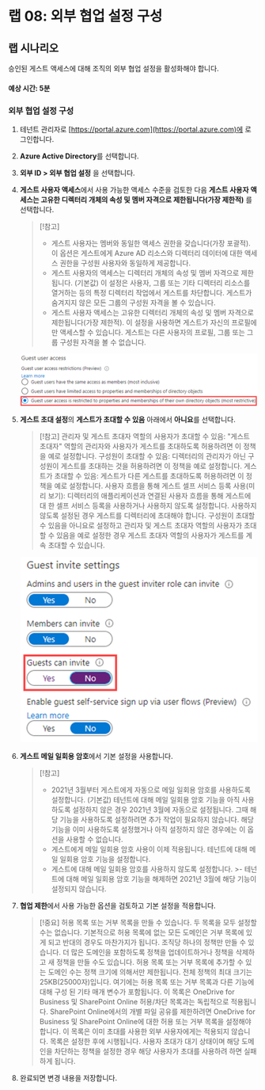 ﻿---
lab:
    title: '08 - 외부 협업 설정 구성'
    learning path: '01'
    module: '모듈 03 – 외부 ID 구현 및 관리'
---

# 랩 08: 외부 협업 설정 구성

## 랩 시나리오

승인된 게스트 액세스에 대해 조직의 외부 협업 설정을 활성화해야 합니다.

#### 예상 시간: 5분

### 외부 협업 설정 구성

1. 테넌트 관리자로 [https://portal.azure.com](https://portal.azure.com)에 로그인합니다.

1. **Azure Active Directory**를 선택합니다.

1. **외부 ID > 외부 협업 설정** 을 선택합니다.

1. **게스트 사용자 액세스**에서 사용 가능한 액세스 수준을 검토한 다음 **게스트 사용자 액세스는 고유한 디렉터리 개체의 속성 및 멤버 자격으로 제한됩니다(가장 제한적)** 를 선택합니다.

    > [!참고]
    >
    >- 게스트 사용자는 멤버와 동일한 액세스 권한을 갖습니다(가장 포괄적). 이 옵션은 게스트에게 Azure AD 리소스와 디렉터리 데이터에 대한 액세스 권한을 구성원 사용자와 동일하게 제공합니다.
    >- 게스트 사용자의 액세스는 디렉터리 개체의 속성 및 멤버 자격으로 제한됩니다. (기본값) 이 설정은 사용자, 그룹 또는 기타 디렉터리 리소스를 열거하는 등의 특정 디렉터리 작업에서 게스트를 차단합니다. 게스트가 숨겨지지 않은 모든 그룹의 구성원 자격을 볼 수 있습니다.
    >- 게스트 사용자 액세스는 고유한 디렉터리 개체의 속성 및 멤버 자격으로 제한됩니다(가장 제한적). 이 설정을 사용하면 게스트가 자신의 프로필에만 액세스할 수 있습니다. 게스트는 다른 사용자의 프로필, 그룹 또는 그룹 구성원 자격을 볼 수 없습니다.

    ![게스트 사용자 액세스 제한 옵션을 보여주는 화면 이미지](./media/lp1-mod3-guest-user-access-restrictions.png)

1. **게스트 초대 설정**의 **게스트가 초대할 수 있음** 아래에서 **아니요**를 선택합니다.

    > [!참고]
    > 관리자 및 게스트 초대자 역할의 사용자가 초대할 수 있음: "게스트 초대자" 역할의 관리자와 사용자가 게스트를 초대하도록 허용하려면 이 정책을 예로 설정합니다.
    > 구성원이 초대할 수 있음: 디렉터리의 관리자가 아닌 구성원이 게스트를 초대하는 것을 허용하려면 이 정책을 예로 설정합니다.
    > 게스트가 초대할 수 있음: 게스트가 다른 게스트를 초대하도록 허용하려면 이 정책을 예로 설정합니다.
    > 사용자 흐름을 통해 게스트 셀프 서비스 등록 사용(미리 보기): 디렉터리의 애플리케이션과 연결된 사용자 흐름을 통해 게스트에 대 한 셀프 서비스 등록을 사용하거나 사용하지 않도록 설정합니다. 사용하지 않도록 설정된 경우 게스트를 디렉터리에 초대해야 합니다.
    > 구성원이 초대할 수 있음을 아니요로 설정하고 관리자 및 게스트 초대자 역할의 사용자가 초대할 수 있음을 예로 설정한 경우 게스트 초대자 역할의 사용자가 게스트를 계속 초대할 수 있습니다.

    ![게스트가 초대할 수 있음이 아니요로 설정되어 있고 강조 표시되어 있는 게스트 초대 설정을 보여주는 화면 이미지](./media/lp1-mod3-guest-invite-settings.png)

1. **게스트 메일 일회용 암호**에서 기본 설정을 사용합니다.

    >[!참고]
    >
    >- 2021년 3월부터 게스트에게 자동으로 메일 일회용 암호를 사용하도록 설정합니다. (기본값) 테넌트에 대해 메일 일회용 암호 기능을 아직 사용하도록 설정하지 않은 경우 2021년 3월에 자동으로 설정됩니다. 그때 해당 기능을 사용하도록 설정하려면 추가 작업이 필요하지 않습니다. 해당 기능을 이미 사용하도록 설정했거나 아직 설정하지 않은 경우에는 이 옵션을 사용할 수 없습니다.
    >- 게스트에게 메일 일회용 암호 사용이 이제 적용됩니다. 테넌트에 대해 메일 일회용 암호 기능을 설정합니다.
    >- 게스트에 대해 메일 일회용 암호를 사용하지 않도록 설정합니다. >- 테넌트에 대해 메일 일회용 암호 기능을 해제하면 2021년 3월에 해당 기능이 설정되지 않습니다.

1. **협업 제한**에서 사용 가능한 옵션을 검토하고 기본 설정을 적용합니다.

    > [!중요]
    > 허용 목록 또는 거부 목록을 만들 수 있습니다. 두 목록을 모두 설정할 수는 없습니다. 기본적으로 허용 목록에 없는 모든 도메인은 거부 목록에 있게 되고 반대의 경우도 마찬가지가 됩니다.
    > 조직당 하나의 정책만 만들 수 있습니다. 더 많은 도메인을 포함하도록 정책을 업데이트하거나 정책을 삭제하고 새 정책을 만들 수도 있습니다.
    > 허용 목록 또는 거부 목록에 추가할 수 있는 도메인 수는 정책 크기에 의해서만 제한됩니다. 전체 정책의 최대 크기는 25KB(25000자)입니다. 여기에는 허용 목록 또는 거부 목록과 다른 기능에 대해 구성 된 기타 매개 변수가 포함됩니다.
    > 이 목록은 OneDrive for Business 및 SharePoint Online 허용/차단 목록과는 독립적으로 적용됩니다. SharePoint Online에서의 개별 파일 공유를 제한하려면 OneDrive for Business 및 SharePoint Online에 대한 허용 또는 거부 목록을 설정해야 합니다.
    > 이 목록은 이미 초대를 사용한 외부 사용자에게는 적용되지 않습니다. 목록은 설정한 후에 시행됩니다. 사용자 초대가 대기 상태이며 해당 도메인을 차단하는 정책을 설정한 경우 해당 사용자가 초대를 사용하려 하면 실패하게 됩니다.

1. 완료되면 변경 내용을 저장합니다.
